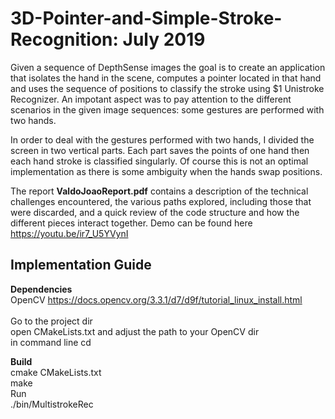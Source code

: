 # 3D-Pointer-and-Simple-Stroke-Recognition: July 2019

Given a sequence of DepthSense images the goal is to create an application that isolates the hand in the scene, computes a pointer located in that hand and uses the sequence of positions to classify the stroke using $1 Unistroke Recognizer.
An impotant aspect was to pay attention to the different scenarios in the given image sequences: some gestures are performed with two hands.

In order to deal with the gestures performed with two hands, I divided the screen in two vertical
parts. Each part saves the points of one hand then each hand stroke is classified singularly. Of
course this is not an optimal implementation as there is some ambiguity when the hands swap
positions.

The report <b>ValdoJoaoReport.pdf</b> contains a description of the technical challenges encountered,
the various paths explored, including those that were discarded, and a quick review of the code structure and how the different
pieces interact together. Demo can be found here https://youtu.be/ir7_U5YVynI


## Implementation Guide
<b>Dependencies</b> <br>
OpenCV https://docs.opencv.org/3.3.1/d7/d9f/tutorial_linux_install.html
<br><br>
Go to the project dir<br>
open CMakeLists.txt and adjust the path to your OpenCV dir<br>
in command line cd <root project dir>
  
<b>Build</b> <br>
cmake CMakeLists.txt <br>
make<br>
Run<br>
./bin/MultistrokeRec
